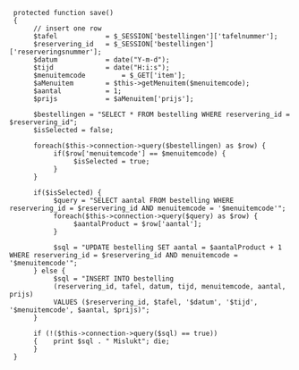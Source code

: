      protected function save() 
     {
          // insert one row
          $tafel 			= $_SESSION['bestellingen']['tafelnummer'];
          $reservering_id	= $_SESSION['bestellingen']['reserveringsnummer'];
          $datum 			= date("Y-m-d");
          $tijd 			= date("H:i:s");
          $menuitemcode 		= $_GET['item'];
          $aMenuitem 		= $this->getMenuitem($menuitemcode);
          $aantal 			= 1;
          $prijs 			= $aMenuitem['prijs'];
          
          $bestellingen = "SELECT * FROM bestelling WHERE reservering_id = $reservering_id";          
          $isSelected = false;

          foreach($this->connection->query($bestellingen) as $row) {
               if($row['menuitemcode'] == $menuitemcode) {
                    $isSelected = true;
               }
          }

          if($isSelected) {
               $query = "SELECT aantal FROM bestelling WHERE reservering_id = $reservering_id AND menuitemcode = '$menuitemcode'";          
               foreach($this->connection->query($query) as $row) {
                    $aantalProduct = $row['aantal'];
               }

               $sql = "UPDATE bestelling SET aantal = $aantalProduct + 1 WHERE reservering_id = $reservering_id AND menuitemcode = '$menuitemcode'";
          } else {
               $sql = "INSERT INTO bestelling 
               (reservering_id, tafel, datum, tijd, menuitemcode, aantal, prijs) 
               VALUES ($reservering_id, $tafel, '$datum', '$tijd', '$menuitemcode', $aantal, $prijs)";
          }
          
          if (!($this->connection->query($sql) == true))
          {    print $sql . " Mislukt"; die;
          }
     }
